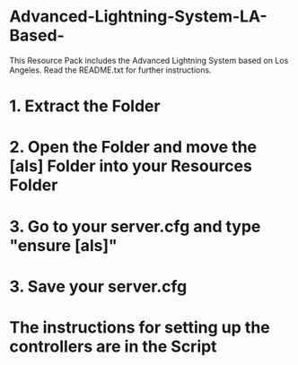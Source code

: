 # Advanced-Lightning-System-LA-Based-
This Resource Pack includes the Advanced Lightning System based on Los Angeles. Read the README.txt for further instructions.

# 1. Extract the Folder
# 2. Open the Folder and move the [als] Folder into your Resources Folder
# 3. Go to your server.cfg and type "ensure [als]"
# 3. Save your server.cfg

# The instructions for setting up the controllers are in the Script
